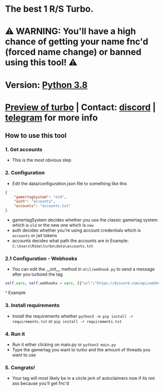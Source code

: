 # The best 1 R/S Turbo.
# ⚠ WARNING: You'll have a high chance of getting your name fnc'd (forced name change) or banned using this tool! ⚠
# Version: [Python 3.8](https://www.python.org/downloads/release/python-380/)
# [Preview of turbo](https://streamable.com/nfqpgv) | Contact: [discord](https://discord.com/users/1032062115973976125) | [telegram](https://t.me/deranging) for more info
## How to use this tool
### 1. Get accounts
  - This is the most obvious step
### 2. Configuration
   - Edit the data/configuration.json file to something like this
```json
{
    "gamertagSystem": "old",
    "auth": "accounts",
    "accounts": "accounts.txt"
}
```
   - gamertagSystem decides whether you use the classic gamertag system which is `old` or the new one which is `new` 
   - auth decides whether you're using account credentials which is `accounts` or jwt tokens
   - accounts decides what path the accounts are in Example: `C:\Users\Mike\turbo\data\accounts.txt`
### 2.1 Configuration - Webhooks
   - You can edit the \_\_init\_\_ method in `util/webhook.py` to send a message after you turboed the tag
```py
self.vars, self.webhooks = vars, [{"url":"https://discord.com/api/webhooks/Example/Example","method":"POST","headers":{},"params":{},"json":{"content":"@everyone","embeds":[{"title":"Successful Turbo!","color":None,"fields":[{"name":"`Gamertag`","value":f"`{vars['tag']}`","inline":True},{"name":"`XUID`","value":f"`{vars['new_account'][1]}`","inline":True},{"name":"`Requests`","value":f"`{vars['requests']}`","inline":True}]}],"attachments":[]},"sucess_code":204}]
```
  ^ Example
### 3. Install requirements
   - Install the requirements whether `python3 -m pip install -r requirements.txt` or `pip install -r requirements.txt`
### 4. Run it
   - Run it either clicking on main.py or `python3 main.py`
   - Type the gamertag you want to turbo and the amount of threads you want to use
### 5. Congrats!
   - Your tag will most likely be in a circle jerk of autoclaimers now if its not ass because you'll get fnc'd
